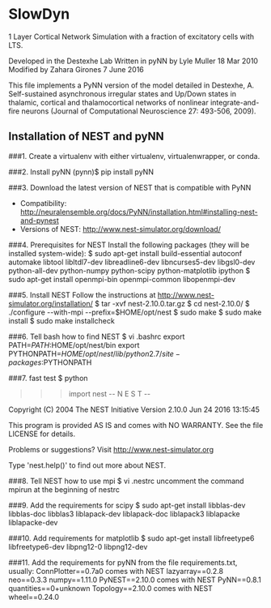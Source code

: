 # SlowDyn
1 Layer Cortical Network Simulation with a fraction of excitatory cells with LTS.

 Developed in the Destexhe Lab
 Written in pyNN by Lyle Muller 18 Mar 2010
 Modified by Zahara Girones 7 June 2016

This file implements a PyNN version of the model detailed in Destexhe, A. Self-sustained asynchronous irregular states and Up/Down states in thalamic, cortical and thalamocortical networks of nonlinear integrate-and-fire neurons (Journal of Computational Neuroscience 27: 493-506, 2009).

## Installation of NEST and pyNN

###1. Create a virtualenv
with either virtualenv, virtualenwrapper, or conda.

###2. Install pyNN
(pynn)$ pip install pyNN

###3. Download the latest version of NEST that is compatible with PyNN
- Compatibility: http://neuralensemble.org/docs/PyNN/installation.html#installing-nest-and-pynest
- Versions of NEST: http://www.nest-simulator.org/download/

###4. Prerequisites for NEST
Install the following packages (they will be installed system-wide):
$ sudo apt-get install build-essential autoconf automake libtool libltdl7-dev libreadline6-dev libncurses5-dev libgsl0-dev python-all-dev python-numpy python-scipy python-matplotlib ipython
$ sudo apt-get install openmpi-bin openmpi-common libopenmpi-dev

###5. Install NEST
Follow the instructions at http://www.nest-simulator.org/installation/
$ tar -xvf nest-2.10.0.tar.gz
$ cd nest-2.10.0/
$ ./configure --with-mpi  --prefix=$HOME/opt/nest
$ sudo make
$ sudo make install
$ sudo make installcheck

###6. Tell bash how to find NEST
$ vi .bashrc
export PATH=$PATH:$HOME/opt/nest/bin
export PYTHONPATH=$HOME/opt/nest/lib/python2.7/site-packages:$PYTHONPATH

###7. fast test
$ python
>>> import nest
              -- N E S T --

  Copyright (C) 2004 The NEST Initiative
  Version 2.10.0 Jun 24 2016 13:15:45

This program is provided AS IS and comes with
NO WARRANTY. See the file LICENSE for details.

Problems or suggestions?
  Visit http://www.nest-simulator.org

Type 'nest.help()' to find out more about NEST.
>>>

###8. Tell NEST how to use mpi
$ vi .nestrc
uncomment the command mpirun at the beginning of nestrc

###9. Add the requirements for scipy
$ sudo apt-get install libblas-dev libblas-doc libblas3 liblapack-dev liblapack-doc liblapack3 liblapacke liblapacke-dev

###10. Add requirements for matplotlib
$ sudo apt-get install libfreetype6 libfreetype6-dev libpng12-0 libpng12-dev

###11. Add the requirements for pyNN
from the file requirements.txt, usually:
ConnPlotter==0.7a0  comes with NEST
lazyarray==0.2.8
neo==0.3.3
numpy==1.11.0
PyNEST==2.10.0   comes with NEST
PyNN==0.8.1
quantities==0+unknown
Topology==2.10.0     comes with NEST
wheel==0.24.0
